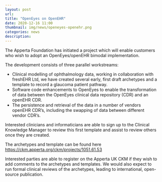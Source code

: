 ```yaml
---
layout: post
url: 
title: "OpenEyes on OpenEHR"
date: 2020-12-16 11:00
thumbnail: img/news/openeyes-openehr.png
categories: news
description:
--- 
```


The Apperta Foundation has initiated a project which will enable customers who wish to adopt an OpenEyes/openEHR bimodal implementation.

The development consists of three parallel workstreams:

<ul>
<li>Clinical modelling of ophthalmology data, working in collaboration with freshEHR Ltd, we have created several early, first draft archetypes and a template to record a glaucoma patient pathway.</li> 
<li>Software code enhancements to OpenEyes to enable the transformation of data between the OpenEyes clinical data repository (CDR) and an openEHR CDR.</li>
<li>The persistence and retrieval of the data in a number of vendors openEHR CDR’s, including the swapping of data between different vendor CDR’s.</li>
</ul>

Interested clinicians and informaticians are able to sign up to the Clinical Knowledge Manager to review this first template and assist to review others once they are created.

The archetypes and template can be found here <a href="https://ckm.apperta.org/ckm/projects/1051.61.53" target="_blank">https://ckm.apperta.org/ckm/projects/1051.61.53</a>

Interested parties are able to register on the Apperta UK CKM if they wish to add comments to the archetypes and templates. We would also expect to run formal clinical reviews of the archetypes, leading to international, open-source publication.